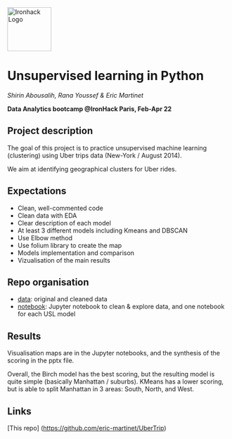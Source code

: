 <img src="https://bit.ly/2VnXWr2" alt="Ironhack Logo" width="100"/>

# Unsupervised learning in Python
*Shirin Abousalih, Rana Youssef & Eric Martinet*

**Data Analytics bootcamp @IronHack Paris, Feb-Apr 22**

## Project description

The goal of this project is to practice unsupervised machine learning (clustering) using Uber trips data (New-York / August 2014).

We aim at identifying geographical clusters for Uber rides.

## Expectations
- Clean, well-commented code
- Clean data with EDA
- Clear description of each model
- At least 3 different models including Kmeans and DBSCAN
- Use Elbow method
- Use folium library to create the map
- Models implementation and comparison
- Vizualisation of the main results

## Repo organisation
- [data](./data): original and cleaned data
- [notebook](./notebook): Jupyter notebook to clean & explore data, and one notebook for each USL model


## Results
Visualisation maps are in the Jupyter notebooks, and the synthesis of the scoring in the pptx file.

Overall, the Birch model has the best scoring, but the resulting model is quite simple (basically Manhattan / suburbs). KMeans has a lower scoring, but is able to split Manhattan in 3 areas: South, North, and West.

## Links
[This repo] (https://github.com/eric-martinet/UberTrip)